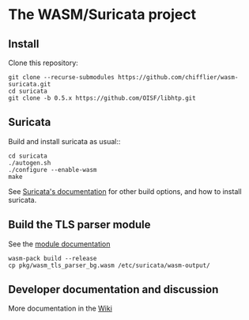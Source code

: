 # The WASM/Suricata project

## Install

Clone this repository:

```
git clone --recurse-submodules https://github.com/chifflier/wasm-suricata.git
cd suricata
git clone -b 0.5.x https://github.com/OISF/libhtp.git
```

## Suricata

Build and install suricata as usual::

```
cd suricata
./autogen.sh
./configure --enable-wasm
make
```

See [Suricata's documentation](https://suricata.readthedocs.io/) for other build options, and how to install suricata.

## Build the TLS parser module

See the [module documentation](https://github.com/chifflier/wasm-tls-parser)

```
wasm-pack build --release
cp pkg/wasm_tls_parser_bg.wasm /etc/suricata/wasm-output/
```

## Developer documentation and discussion

More documentation in the [Wiki](https://github.com/chifflier/wasm-suricata/wiki)

